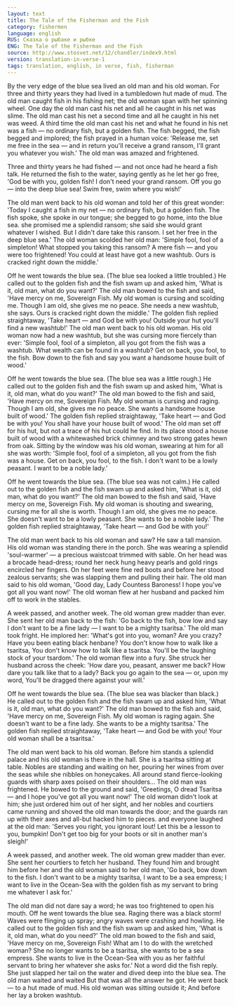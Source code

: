 ```yaml
---
layout: text
title: The Tale of the Fisherman and the Fish
category: fishermen
language: english
RUS: Сказка о рыбаке и рыбке
ENG: The Tale of the Fisherman and the Fish
source: http://www.stosvet.net/12/chandler/index9.html
version: translation-in-verse-1
tags: translation, english, in verse, fish, fisherman
---
```


By the very edge of the blue sea
lived an old man and his old woman.
For three and thirty years they had lived
in a tumbledown hut made of mud.
The old man caught fish in his fishing net;
the old woman span with her spinning wheel.
One day the old man cast his net
and all he caught in his net was slime.
The old man cast his net a second time
and all he caught in his net was weed.
A third time the old man cast his net 
and what he found in his net was a fish —
no ordinary fish, but a golden fish.
The fish begged, the fish begged and implored;
the fish prayed in a human voice:
'Release me, set me free in the sea —
and in return you'll receive a grand ransom,
I'll grant you whatever you wish.'
The old man was amazed and frightened.

Three and thirty years he had fished — 
and not once had he heard a fish talk.
He returned the fish to the water,
saying gently as he let her go free,
'God be with you, golden fish!
I don't need your grand ransom.
Off you go — into the deep blue sea!
Swim free, swim where you wish!'

The old man went back to his old woman
and told her of this great wonder:
'Today I caught a fish in my net —
no ordinary fish, but a golden fish.
The fish spoke, she spoke in our tongue;
she begged to go home, into the blue sea.
she promised me a splendid ransom;
she said she would grant whatever I wished.
But I didn't dare take this ransom.
I set her free in the deep blue sea.'
The old woman scolded her old man:
'Simple fool, fool of a simpleton!
What stopped you taking this ransom?
A mere fish — and you were too frightened!
You could at least have got a new washtub.
Ours is cracked right down the middle.'

Off he went towards the blue sea.
(The blue sea looked a little troubled.)
He called out to the golden fish
and the fish swam up and asked him,
'What is it, old man, what do you want?'
The old man bowed to the fish and said,
'Have mercy on me, Sovereign Fish.
My old woman is cursing and scolding me.
Though I am old, she gives me no peace.
She needs a new washtub, she says.
Ours is cracked right down the middle.'
The golden fish replied straightaway,
'Take heart — and God be with you!
Outside your hut you'll find a new washtub!'
The old man went back to his old woman.
His old woman now had a new washtub,
but she was cursing more fiercely than ever:
'Simple fool, fool of a simpleton,
all you got from the fish was a washtub.
What wealth can be found in a washtub? 
Get on back, you fool, to the fish.
Bow down to the fish and say
you want a handsome house built of wood.'

Off he went towards the blue sea.
(The blue sea was a little rough.)
He called out to the golden fish
and the fish swam up and asked him,
'What is it, old man, what do you want?'
The old man bowed to the fish and said,
'Have mercy on me, Sovereign Fish.
My old woman is cursing and raging.
Though I am old, she gives me no peace.
She wants a handsome house built of wood.'
The golden fish replied straightaway,
'Take heart — and God be with you!
You shall have your house built of wood.'
The old man set off for his hut,
but not a trace of his hut could he find.
In its place stood a house built of wood
with a whitewashed brick chimney
and two strong gates hewn from oak.
Sitting by the window was his old woman,
swearing at him for all she was worth:
'Simple fool, fool of a simpleton,
all you got from the fish was a house.
Get on back, you fool, to the fish.
I don't want to be a lowly peasant.
I want to be a noble lady.'

Off he went towards the blue sea.
(The blue sea was not calm.)
He called out to the golden fish
and the fish swam up and asked him,
'What is it, old man, what do you want?'
The old man bowed to the fish and said,
'Have mercy on me, Sovereign Fish.
My old woman is shouting and swearing,
cursing me for all she is worth.
Though I am old, she gives me no peace.
She doesn't want to be a lowly peasant.
She wants to be a noble lady.'
The golden fish replied straightaway,
'Take heart — and God be with you!'

The old man went back to his old woman
and saw? He saw a tall mansion.
His old woman was standing there in the porch.
She was wearing a splendid 'soul-warmer' — 
a precious waistcoat trimmed with sable.
On her head was a brocade head-dress;
round her neck hung heavy pearls
and gold rings encircled her fingers.
On her feet were fine red boots
and before her stood zealous servants;
she was slapping them and pulling their hair.
The old man said to his old woman,
'Good day, Lady Countess Baroness!
I hope you've got all you want now!'
The old woman flew at her husband
and packed him off to work in the stables.

A week passed, and another week.
The old woman grew madder than ever.
She sent her old man back to the fish:
'Go back to the fish, bow low and say
I don't want to be a fine lady —
I want to be a mighty tsaritsa.'
The old man took fright. He implored her:
'What's got into you, woman? Are you crazy?
Have you been eating black henbane?
You don't know how to walk like a tsaritsa,
You don't know how to talk like a tsaritsa.
You'll be the laughing stock of your tsardom.'
The old woman flew into a fury.
She struck her husband across the cheek:
'How dare you, peasant, answer me back?
How dare you talk like that to a lady?
Back you go again to the sea — or, upon my word,
You'll be dragged there against your will.'

Off he went towards the blue sea.
(The blue sea was blacker than black.)
He called out to the golden fish
and the fish swam up and asked him,
'What is it, old man, what do you want?'
The old man bowed to the fish and said,
'Have mercy on me, Sovereign Fish.
My old woman is raging again.
She doesn't want to be a fine lady.
She wants to be a mighty tsaritsa.'
The golden fish replied straightaway,
'Take heart — and God be with you!
Your old woman shall be a tsaritsa.'

The old man went back to his old woman.
Before him stands a splendid palace
and his old woman is there in the hall.
She is a tsaritsa sitting at table.
Nobles are standing and waiting on her,
pouring her wines from over the seas
while she nibbles on honeycakes.
All around stand fierce-looking guards
with sharp axes poised on their shoulders…
The old man was frightened. He bowed to the ground
and said, 'Greetings, O dread Tsaritsa —
and I hope you've got all you want now!'
The old woman didn't look at him;
she just ordered him out of her sight,
and her nobles and courtiers came running
and shoved the old man towards the door;
and the guards ran up with their axes
and all-but hacked him to pieces.
and everyone laughed at the old man:
'Serves you right, you ignorant lout!
Let this be a lesson to you, bumpkin!
Don't get too big for your boots
or sit in another man's sleigh!'

A week passed, and another week.
The old woman grew madder than ever.
She sent her courtiers to fetch her husband.
They found him and brought him before her
and the old woman said to her old man,
'Go back, bow down to the fish.
I don't want to be a mighty tsaritsa,
I want to be a sea empress;
I want to live in the Ocean-Sea
with the golden fish as my servant
to bring me whatever I ask for.'

The old man did not dare say a word;
he was too frightened to open his mouth.
Off he went towards the blue sea.
Raging there was a black storm!
Waves were flinging up spray;
angry waves were crashing and howling.
He called out to the golden fish
and the fish swam up and asked him,
'What is it, old man, what do you need?'
The old man bowed to the fish and said,
'Have mercy on me, Sovereign Fish!
What am I to do with the wretched woman?
She no longer wants to be a tsaritsa,
she wants to be a sea empress.
She wants to live in the Ocean-Sea
with you as her faithful servant
to bring her whatever she asks for.'
Not a word did the fish reply.
She just slapped her tail on the water
and dived deep into the blue sea.
The old man waited and waited
But that was all the answer he got.
He went back — to a hut made of mud.
His old woman was sitting outside it;
And before her lay a broken washtub.